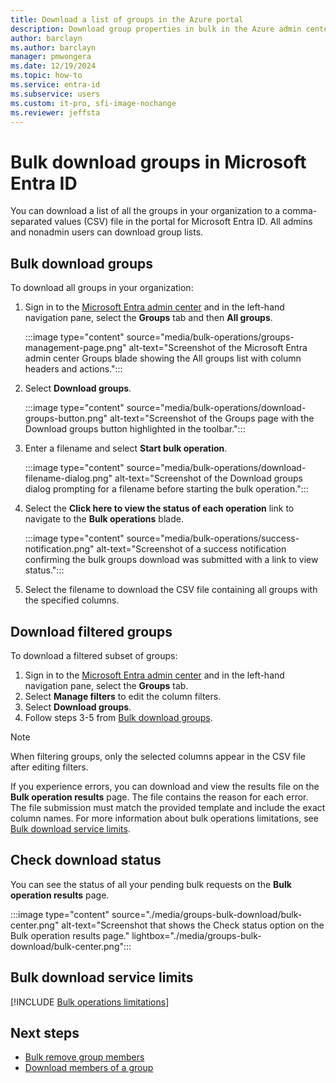 ```yaml
---
title: Download a list of groups in the Azure portal
description: Download group properties in bulk in the Azure admin center in Microsoft Entra ID.
author: barclayn
ms.author: barclayn
manager: pmwongera
ms.date: 12/19/2024
ms.topic: how-to
ms.service: entra-id
ms.subservice: users
ms.custom: it-pro, sfi-image-nochange
ms.reviewer: jeffsta
---
```


# Bulk download groups in Microsoft Entra ID

You can download a list of all the groups in your organization to a comma-separated values (CSV) file in the portal for Microsoft Entra ID. All admins and nonadmin users can download group lists.

## Bulk download groups

To download all groups in your organization:

1. Sign in to the [Microsoft Entra admin center](https://entra.microsoft.com/#view/Microsoft_AAD_IAM/GroupsManagementMenuBlade) and in the left-hand navigation pane, select the **Groups** tab and then **All groups**.

    :::image type="content" source="media/bulk-operations/groups-management-page.png" alt-text="Screenshot of the Microsoft Entra admin center Groups blade showing the All groups list with column headers and actions.":::

2. Select **Download groups**.

    :::image type="content" source="media/bulk-operations/download-groups-button.png" alt-text="Screenshot of the Groups page with the Download groups button highlighted in the toolbar.":::

3. Enter a filename and select **Start bulk operation**.

    :::image type="content" source="media/bulk-operations/download-filename-dialog.png" alt-text="Screenshot of the Download groups dialog prompting for a filename before starting the bulk operation.":::

4. Select the **Click here to view the status of each operation** link to navigate to the **Bulk operations** blade.

    :::image type="content" source="media/bulk-operations/success-notification.png" alt-text="Screenshot of a success notification confirming the bulk groups download was submitted with a link to view status.":::

5. Select the filename to download the CSV file containing all groups with the specified columns.

## Download filtered groups

To download a filtered subset of groups:

1. Sign in to the [Microsoft Entra admin center](https://entra.microsoft.com/#view/Microsoft_AAD_IAM/GroupsManagementMenuBlade) and in the left-hand navigation pane, select the **Groups** tab.
2. Select **Manage filters** to edit the column filters.
3. Select **Download groups**.
4. Follow steps 3-5 from [Bulk download groups](#bulk-download-groups).

> [!NOTE]
> When filtering groups, only the selected columns appear in the CSV file after editing filters.

If you experience errors, you can download and view the results file on the **Bulk operation results** page. The file contains the reason for each error. The file submission must match the provided template and include the exact column names. For more information about bulk operations limitations, see [Bulk download service limits](#bulk-download-service-limits).

## Check download status

You can see the status of all your pending bulk requests on the **Bulk operation results** page.

:::image type="content" source="./media/groups-bulk-download/bulk-center.png" alt-text="Screenshot that shows the Check status option on the Bulk operation results page." lightbox="./media/groups-bulk-download/bulk-center.png":::

## Bulk download service limits

[!INCLUDE [Bulk operations limitations](~/includes/bulk-operations-limitations.md)]

## Next steps

- [Bulk remove group members](groups-bulk-remove-members.md)
- [Download members of a group](groups-bulk-download-members.md)
